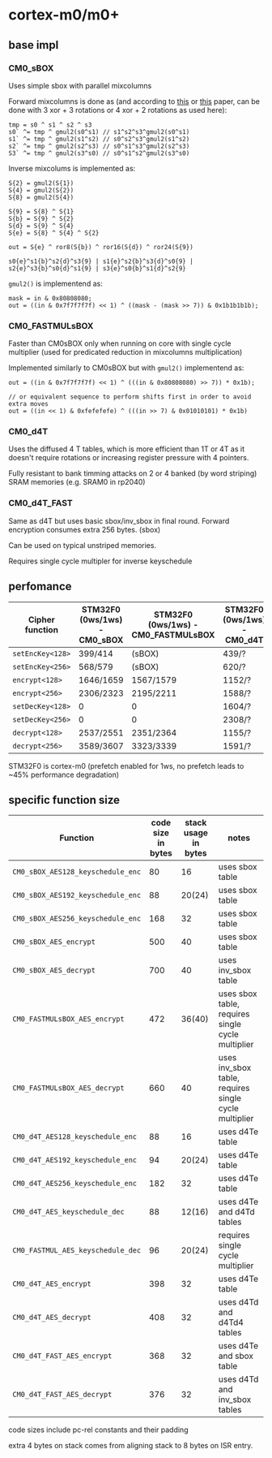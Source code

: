 # cortex-m0/m0+

## base impl

### CM0_sBOX

Uses simple sbox with parallel mixcolumns

Forward mixcolumns is done as (and according to [this](http://www.wseas.us/e-library/conferences/2009/moscow/AIC/AIC44.pdf)
or [this](https://www.researchgate.net/publication/221002183_Efficient_AES_implementations_for_ARM_based_platforms) 
paper, can be done with 3 xor + 3 rotations or 4 xor + 2 rotations as used here):

```
tmp = s0 ^ s1 ^ s2 ^ s3
s0` ^= tmp ^ gmul2(s0^s1) // s1^s2^s3^gmul2(s0^s1)
s1` ^= tmp ^ gmul2(s1^s2) // s0^s2^s3^gmul2(s1^s2)
s2` ^= tmp ^ gmul2(s2^s3) // s0^s1^s3^gmul2(s2^s3)
S3` ^= tmp ^ gmul2(s3^s0) // s0^s1^s2^gmul2(s3^s0)
```

Inverse mixcolums is implemented as:

```
S{2} = gmul2(S{1})
S{4} = gmul2(S{2})
S{8} = gmul2(S{4})

S{9} = S{8} ^ S{1}
S{b} = S{9} ^ S{2}
S{d} = S{9} ^ S{4}
S{e} = S{8} ^ S{4} ^ S{2}

out = S{e} ^ ror8(S{b}) ^ ror16(S{d}) ^ ror24(S{9})

s0{e}^s1{b}^s2{d}^s3{9} | s1{e}^s2{b}^s3{d}^s0{9} | s2{e}^s3{b}^s0{d}^s1{9} | s3{e}^s0{b}^s1{d}^s2{9}
```

`gmul2()` is implementend as:

```
mask = in & 0x80808080;
out = ((in & 0x7f7f7f7f) << 1) ^ ((mask - (mask >> 7)) & 0x1b1b1b1b);
```

### CM0_FASTMULsBOX

Faster than CM0sBOX only when running on core with single cycle multiplier (used for predicated reduction in mixcolumns multiplication)

Implemented similarly to CM0sBOX but with `gmul2()` implementend as:

```
out = ((in & 0x7f7f7f7f) << 1) ^ (((in & 0x80808080) >> 7)) * 0x1b);

// or equivalent sequence to perform shifts first in order to avoid extra moves
out = ((in << 1) & 0xfefefefe) ^ (((in >> 7) & 0x01010101) * 0x1b)
```

### CM0_d4T

Uses the diffused 4 T tables, which is more efficient than 1T or 4T as it doesn't require
rotations or increasing register pressure with 4 pointers.

Fully resistant to bank timming attacks on 2 or 4 banked (by word
striping) SRAM memories (e.g. SRAM0 in rp2040)

### CM0_d4T_FAST

Same as d4T but uses basic sbox/inv_sbox in final round.
Forward encryption consumes extra 256 bytes. (sbox)

Can be used on typical unstriped memories.

Requires single cycle multipler for inverse keyschedule

## perfomance

| Cipher function  | STM32F0 (0ws/1ws) - CM0_sBOX | STM32F0 (0ws/1ws) - CM0_FASTMULsBOX | STM32F0 (0ws/1ws) - CM0_d4T | STM32F0 (0ws/1ws) - CM0_d4T_FAST |
|------------------|------------------------------|-------------------------------------|------------------------------|------------------------------|
| `setEncKey<128>` | 399/414 | (sBOX) | 439/? | (d4T) |
| `setEncKey<256>` | 568/579 | (sBOX) | 620/? | (d4T) |
| `encrypt<128>`   | 1646/1659 | 1567/1579 | 1152/? | 1138/? |
| `encrypt<256>`   | 2306/2323 | 2195/2211 | 1588/? | 1574/? |
| `setDecKey<128>` | 0 | 0 | 1604/? | 1500/? |
| `setDecKey<256>` | 0 | 0 | 2308/? | 2156/? |
| `decrypt<128>`   | 2537/2551 | 2351/2364 | 1155/? | 1132/? |
| `decrypt<256>`   | 3589/3607 | 3323/3339 | 1591/? | 1568/? |

STM32F0 is cortex-m0 (prefetch enabled for 1ws, no prefetch leads to ~45% performance degradation)


## specific function size

| Function | code size in bytes | stack usage in bytes | notes |
|----------|--------------------|----------------------|-------|
| `CM0_sBOX_AES128_keyschedule_enc` | 80 | 16 | uses sbox table |
| `CM0_sBOX_AES192_keyschedule_enc` | 88 | 20(24) | uses sbox table |
| `CM0_sBOX_AES256_keyschedule_enc` | 168 | 32 | uses sbox table |
| `CM0_sBOX_AES_encrypt` | 500 | 40 | uses sbox table |
| `CM0_sBOX_AES_decrypt` | 700 | 40 | uses inv_sbox table |
| `CM0_FASTMULsBOX_AES_encrypt` | 472 | 36(40) | uses sbox table, requires single cycle multiplier |
| `CM0_FASTMULsBOX_AES_decrypt` | 660 | 40 | uses inv_sbox table, requires single cycle multiplier |
| `CM0_d4T_AES128_keyschedule_enc` | 88 | 16 | uses d4Te table |
| `CM0_d4T_AES192_keyschedule_enc` | 94 | 20(24) | uses d4Te table |
| `CM0_d4T_AES256_keyschedule_enc` | 182 | 32 | uses d4Te table |
| `CM0_d4T_AES_keyschedule_dec` | 88 | 12(16) | uses d4Te and d4Td tables |
| `CM0_FASTMUL_AES_keyschedule_dec` | 96 | 20(24) | requires single cycle multiplier |
| `CM0_d4T_AES_encrypt` | 398 | 32 | uses d4Te table |
| `CM0_d4T_AES_decrypt` | 408 | 32 | uses d4Td and d4Td4 tables |
| `CM0_d4T_FAST_AES_encrypt` | 368 | 32 | uses d4Te and sbox table |
| `CM0_d4T_FAST_AES_decrypt` | 376 | 32 | uses d4Td and inv_sbox tables |

code sizes include pc-rel constants and their padding

extra 4 bytes on stack comes from aligning stack to 8 bytes on ISR entry.
